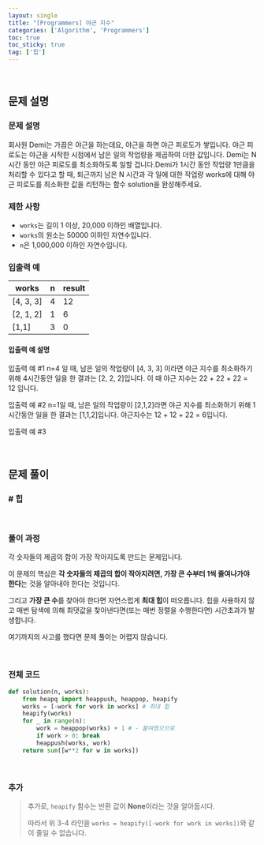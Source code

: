 ```yaml
---
layout: single
title: "[Programmers] 야근 지수"
categories: ['Algorithm', 'Programmers']
toc: true
toc_sticky: true
tag: ['힙']
---
```




<br>

## 문제 설명

### 문제 설명

회사원 Demi는 가끔은 야근을 하는데요, 야근을 하면 야근 피로도가 쌓입니다. 야근 피로도는 야근을 시작한 시점에서 남은 일의 작업량을 제곱하여 더한 값입니다. Demi는 N시간 동안 야근 피로도를 최소화하도록 일할 겁니다.Demi가 1시간 동안 작업량 1만큼을 처리할 수 있다고 할 때, 퇴근까지 남은 N 시간과 각 일에 대한 작업량 works에 대해 야근 피로도를 최소화한 값을 리턴하는 함수 solution을 완성해주세요.

### 제한 사항

* `works`는 길이 1 이상, 20,000 이하인 배열입니다.
* `works`의 원소는 50000 이하인 자연수입니다.
* `n`은 1,000,000 이하인 자연수입니다.

### 입출력 예

| works     | n    | result |
| --------- | ---- | ------ |
| [4, 3, 3] | 4    | 12     |
| [2, 1, 2] | 1    | 6      |
| [1,1]     | 3    | 0      |

#### 입출력 예 설명

입출력 예 #1
n=4 일 때, 남은 일의 작업량이 [4, 3, 3] 이라면 야근 지수를 최소화하기 위해 4시간동안 일을 한 결과는 [2, 2, 2]입니다. 이 때 야근 지수는 22 + 22 + 22 = 12 입니다.

입출력 예 #2
n=1일 때, 남은 일의 작업량이 [2,1,2]라면 야근 지수를 최소화하기 위해 1시간동안 일을 한 결과는 [1,1,2]입니다. 야근지수는 12 + 12 + 22 = 6입니다.

입출력 예 #3

<br>

## 문제 풀이

### \# 힙



<br>

### 풀이 과정

각 숫자들의 제곱의 합이 가장 작아지도록 만드는 문제입니다. 

이 문제의 핵심은 **각 숫자들의 제곱의 합이 작아지려면, 가장 큰 수부터 1씩 줄여나가야 한다**는 것을 알아내야 한다는 것입니다. 

그리고 **가장 큰 수**를 찾아야 한다면 자연스럽게 **최대 힙**이 떠오릅니다. 힙을 사용하지 않고 매번 탐색에 의해 최댓값을 찾아낸다면(또는 매번 정렬을 수행한다면) 시간초과가 발생합니다. 

여기까지의 사고를 했다면 문제 풀이는 어렵지 않습니다. 

<br>

### 전체 코드

```python
def solution(n, works):
    from heapq import heappush, heappop, heapify
    works = [-work for work in works] # 최대 힙
    heapify(works)
    for _ in range(n):
        work = heappop(works) + 1 # - 붙여줬으므로
        if work > 0: break
        heappush(works, work)
    return sum([w**2 for w in works])
```

<br>

### 추가

> 추가로, `heapify` 함수는 반환 값이 **None**이라는 것을 알아둡시다. 
>
> 따라서 위 3-4 라인을 `works = heapify([-work for work in works])`와 같이 줄일 수 없습니다. 

